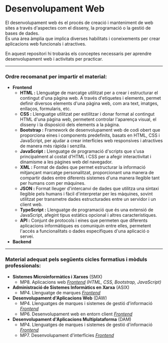 # Desenvolupament Web

El desenvolupament web és el procés de creació i manteniment de web sites a través d'aspectes com el disseny, la programació o la gestió de bases de dades. <br>
És una àrea àmplia que implica diverses habilitats i coneixements per crear aplicacions web funcionals i atractives.

En aquest repositori hi trobaràs els conceptes necessaris per aprendre desenvolupament web i activitats per practicar.

---

### Ordre recomanat per impartir el material:

  - **Frontend** <a name="frontend"></a>
    - **HTML :** Llenguatge de marcatge utilitzat per a crear i estructurar el contingut d'una pàgina web. A través d'etiquetes i elements, permet definir diversos elements d'una pàgina web, com ara text, imatges, enllaços, formularis, etc.
    - **CSS :** Llenguatge utilitzat per estilitzar i donar format al contingut HTML d'una pàgina web, permetent controlar l'aparença visual, el disseny i la disposició dels elements a la pàgina.
    - **Bootstrap :** Framework de desenvolupament web de codi obert que proporciona eines i components predefinits, basats en HTML, CSS i JavaScript, per ajudar a crear interfícies web responsives i atractives de manera més ràpida i senzilla.
    - **JavaScript :** Llenguatge de programació d'scripts que s'usa principalment al costat d'HTML i CSS per a afegir interactivitat i dinamisme a les pàgines web del navegador.
    - **XML :** Format de dades que permet estructurar la informació mitjançant marcatge personalitzat, proporcionant una manera de compartir dades entre diferents sistemes d'una manera llegible tant per humans com per màquines.
    - **JSON :** Format lleuger d'intercanvi de dades que utilitza una sintaxi llegible pels humans i fàcil d'interpretar per les màquines, sovint utilitzat per transmetre dades estructurades entre un servidor i un client web.
    - **TypeScript :** Llenguatge de programació que és una extensió de JavaScript, afegint tipus estàtics opcional i altres característiques.
    - **API :** Conjunt de protocols i eines que permeten que diferents aplicacions informàtiques es comuniquin entre elles, permetent l'accés a funcionalitats o dades específiques d'una aplicació o servei.
  - **Backend** <a name="backend"></a>

---

### Material adequat pels següents cicles formatius i mòduls professionals:

  - **Sistemes Microinformàtics i Xarxes** (SMX)  
     - MP8. Aplicacions web [*Frontend*](#frontend) *(HTML, CSS, Bootstrap, JavaScript)*
  - **Administració de Sistemes Informàtics en Xarxa** (ASIX)  
     - MP4. Llenguatge de marques [*Frontend*](#frontend)
  - **Desenvolupament d'Aplicacions Web** (DAW)  
     - MP4. Llenguatges de marques i sistemes de gestió d'informació [*Frontend*](#frontend)
     - MP6. Desenvolupament web en entorn client [*Frontend*](#frontend)
  - **Desenvolupament d'Aplicacions Multiplataforma** (DAM)  
     - MP4. Llenguatges de marques i sistemes de gestió d'informació [*Frontend*](#frontend)
     - MP7. Desenvolupament d'interfícies [*Frontend*](#frontend)
